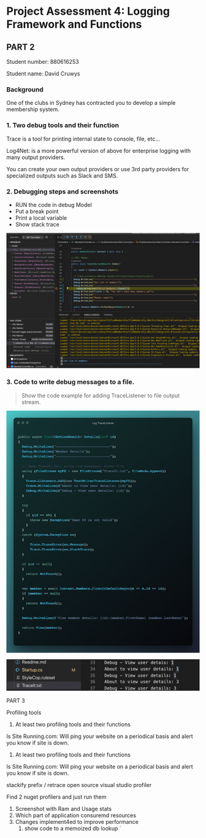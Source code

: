 # Project Assessment 4: Logging Framework and Functions

## PART 2

Student number: 880616253

Student name: David Cruwys

### Background

One of the clubs in Sydney has contracted you to develop a simple membership system.

### 1. Two debug tools and their function

Trace is a tool for printing internal state to console, file, etc...

Log4Net: is a more powerful version of above for enterprise logging with many output providers.

You can create your own output providers or use 3rd party providers for specialized outputs such as Slack and SMS.

### 2. Debugging steps and screenshots

- RUN the code in debug Model
- Put a break point
- Print a local variable
- Show stack trace

![](./debug.png)

### 3. Code to write debug messages to a file.

> Show the code example for adding TraceListener to file output stream.

![](./log-trace-listener.png)

![](./log-member-detail-file.png)

PART 3

Profiling tools

1. At least two profiling tools and their functions

Is Site Running.com: Will ping your website on a periodical basis and alert you know if site is down.

1. At least two profiling tools and their functions

Is Site Running.com: Will ping your website on a periodical basis and alert you know if site is down.


stackify prefix / retrace
open source visual studio profiler

Find 2 nuget profilers and just run them

1. Screenshot with Ram and Usage stats
2. Which part of application consuremd resources
3. Changes implement4ed to improve performance
   1. show code to a memoized db lookup
`